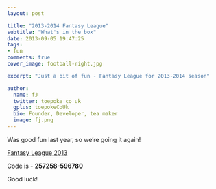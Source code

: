 ```yaml
---
layout: post

title: "2013-2014 Fantasy League"
subtitle: "What's in the box"
date: 2013-09-05 19:47:25
tags: 
- fun
comments: true
cover_image: football-right.jpg

excerpt: "Just a bit of fun - Fantasy League for 2013-2014 season"

author:
  name: fJ
  twitter: toepoke_co_uk
  gplus: toepokeCoUk 
  bio: Founder, Developer, tea maker
  image: fj.png
---
```


Was good fun last year, so we’re going it again!

[Fantasy League 2013](http://fantasy.premierleague.com)

Code is - **257258-596780**

Good luck!


